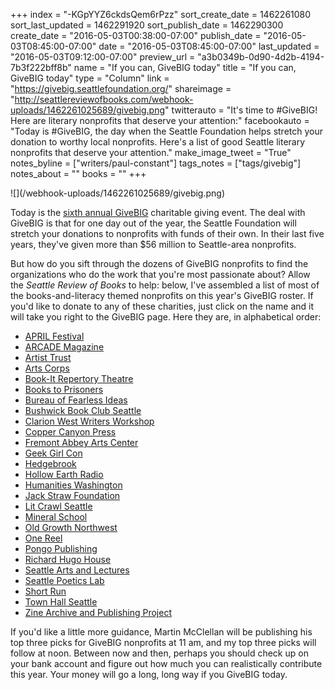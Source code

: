 +++
index = "-KGpYYZ6ckdsQem6rPzz"
sort_create_date = 1462261080
sort_last_updated = 1462291920
sort_publish_date = 1462290300
create_date = "2016-05-03T00:38:00-07:00"
publish_date = "2016-05-03T08:45:00-07:00"
date = "2016-05-03T08:45:00-07:00"
last_updated = "2016-05-03T09:12:00-07:00"
preview_url = "a3b0349b-0d90-4d2b-4194-7b3f222bff8b"
name = "If you can, GiveBIG today"
title = "If you can, GiveBIG today"
type = "Column"
link = "https://givebig.seattlefoundation.org/"
shareimage = "http://seattlereviewofbooks.com/webhook-uploads/1462261025689/givebig.png"
twitterauto = "It's time to #GiveBIG! Here are literary nonprofits that deserve your attention:"
facebookauto = "Today is #GiveBIG, the day when the Seattle Foundation helps stretch your donation to worthy local nonprofits. Here's a list of good Seattle literary nonprofits that deserve your attention."
make_image_tweet = "True"
notes_byline = ["writers/paul-constant"]
tags_notes = ["tags/givebig"]
notes_about = ""
books = ""
+++
<p class="image">![](/webhook-uploads/1462261025689/givebig.png)</p>

Today is the [sixth annual GiveBIG](https://givebig.seattlefoundation.org/) charitable giving event. The deal with GiveBIG is that for one day out of the year, the Seattle Foundation will stretch your donations to nonprofits with funds of their own. In their last five years, they've given more than $56 million to Seattle-area nonprofits. 

But how do you sift through the dozens of GiveBIG nonprofits to find the organizations who do the work that you're most passionate about? Allow the *Seattle Review of Books* to help: below, I've assembled a list of most of the books-and-literacy themed nonprofits on this year's GiveBIG roster. If you'd like to donate to any of these charities, just click on the name and it will take you right to the GiveBIG page. Here they are, in alphabetical order:

* [APRIL Festival](https://givebig.seattlefoundation.org/npo/april)
* [ARCADE Magazine](https://givebig.seattlefoundation.org/npo/arcade)
* [Artist Trust](https://givebig.seattlefoundation.org/npo/artist-trust)
* [Arts Corps](https://givebig.seattlefoundation.org/npo/arts-corps-1)
* [Book-It Repertory Theatre](https://givebig.seattlefoundation.org/npo/book-it-repertory-theatre)
* [Books to Prisoners](https://givebig.seattlefoundation.org/npo/books-to-prisoners)
* [Bureau of Fearless Ideas](https://givebig.seattlefoundation.org/npo/the-greater-seattle-bureau-of-fearless-ideas)
* [Bushwick Book Club Seattle](https://givebig.seattlefoundation.org/npo/bushwick-northwest)
* [Clarion West Writers Workshop](https://givebig.seattlefoundation.org/npo/clarion-west)
* [Copper Canyon Press](https://givebig.seattlefoundation.org/npo/copper-canyon-press)
* [Fremont Abbey Arts Center](https://givebig.seattlefoundation.org/npo/fremont-abbey-arts-center-1)
* [Geek Girl Con]( https://givebig.seattlefoundation.org/npo/geekgirlcon)
* [Hedgebrook](https://givebig.seattlefoundation.org/npo/hedgebrook-foundation)
* [Hollow Earth Radio](https://givebig.seattlefoundation.org/npo/hollow-earth-radio)
* [Humanities Washington](https://givebig.seattlefoundation.org/npo/humanities-washington)
* [Jack Straw Foundation](https://givebig.seattlefoundation.org/npo/jack-straw-foundation)
* [Lit Crawl Seattle](https://givebig.seattlefoundation.org/npo/lit-crawl-seattle)
* [Mineral School](https://givebig.seattlefoundation.org/npo/mineral-school)
* [Old Growth Northwest](https://givebig.seattlefoundation.org/npo/old-growth-northwest)
* [One Reel](https://givebig.seattlefoundation.org/npo/one-reel-1)
* [Pongo Publishing](https://givebig.seattlefoundation.org/npo/pongo-publishing)
* [Richard Hugo House](https://givebig.seattlefoundation.org/npo/richard-hugo-house-1)
* [Seattle Arts and Lectures](https://givebig.seattlefoundation.org/npo/seattle-arts-lectures-1)
* [Seattle Poetics Lab](https://givebig.seattlefoundation.org/npo/splab-seattle-poetics-lab)
* [Short Run](https://givebig.seattlefoundation.org/npo/short-run-seattle)
* [Town Hall Seattle]( https://givebig.seattlefoundation.org/npo/town-hall-association)
* [Zine Archive and Publishing Project](https://givebig.seattlefoundation.org/npo/zine-archive-and-publishing-project)

If you'd like a little more guidance, Martin McClellan will be publishing his top three picks for GiveBIG nonprofits at 11 am, and my top three picks will follow at noon. Between now and then, perhaps you should check up on your bank account and figure out how much you can realistically contribute this year. Your money will go a long, long way if you GiveBIG today.